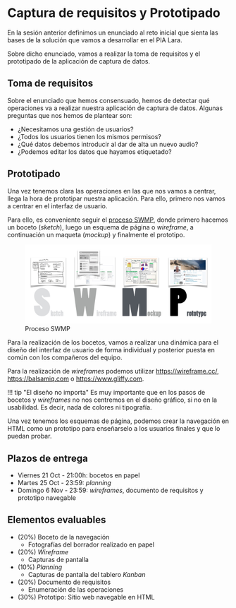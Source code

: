 # Captura de requisitos y Prototipado

En la sesión anterior definimos un enunciado al reto inicial que sienta las bases de la solución que vamos a desarrollar en el PIA Lara.

Sobre dicho enunciado, vamos a realizar la toma de requisitos y el prototipado de la aplicación de captura de datos.

## Toma de requisitos

Sobre el enunciado que hemos consensuado, hemos de detectar qué operaciones va a realizar nuestra aplicación de captura de datos. Algunas preguntas que nos hemos de plantear son:

* ¿Necesitamos una gestión de usuarios?
* ¿Todos los usuarios tienen los mismos permisos?
* ¿Qué datos debemos introducir al dar de alta un nuevo audio?
* ¿Podemos editar los datos que hayamos etiquetado?

## Prototipado

Una vez tenemos clara las operaciones en las que nos vamos a centrar, llega la hora de prototipar nuestra aplicación. Para ello, primero nos vamos a centrar en el interfaz de usuario.

Para ello, es conveniente seguir el [proceso SWMP](https://www.eniun.com/prototipos-diseno-interfaces-web/), donde primero hacemos un boceto (*sketch*), luego un esquema de página o *wireframe*, a continuación un maqueta (*mockup*) y finalmente el prototipo.

<figure style="align: center;">
    <img src="images/swmp.jpeg">
    <figcaption>Proceso SWMP</figcaption>
</figure>

Para la realización de los bocetos, vamos a realizar una dinámica para el diseño del interfaz de usuario de forma individual y posterior puesta en común con los compañeros del equipo.

Para la realización de *wireframes* podemos utilizar <https://wireframe.cc/>, <https://balsamiq.com> o <https://www.gliffy.com>.

!!! tip "El diseño no importa"
    Es muy importante que en los pasos de bocetos y *wireframes* no nos centremos en el diseño gráfico, si no en la usabilidad. Es decir, nada de colores ni tipografía.

Una vez tenemos los esquemas de página, podemos crear la navegación en HTML como un prototipo para enseñarselo a los usuarios finales y que lo puedan probar.

## Plazos de entrega

* Viernes 21 Oct - 21:00h: bocetos en papel
* Martes 25 Oct - 23:59: *planning*
* Domingo 6 Nov - 23:59: *wireframes*, documento de requisitos y prototipo navegable

## Elementos evaluables

* (20%) Boceto de la navegación
    * Fotografías del borrador realizado en papel
* (20%) *Wireframe*
    * Capturas de pantalla
* (10%) *Planning*
    * Capturas de pantalla del tablero *Kanban*
* (20%) Documento de requisitos
    * Enumeración de las operaciones
* (30%) Prototipo: Sitio web navegable en HTML

<!--
Preparar salida a VK... aplicación que funcione, llevar portátiles... o aplicación en internet ... a las 17:45 allí, o a las 17:30 en s8a

Y mandaremos un mail con las tareas a realizar para el V18/11
-->